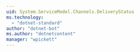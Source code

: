 ```yaml
---
uid: System.ServiceModel.Channels.DeliveryStatus
ms.technology: 
  - "dotnet-standard"
author: "dotnet-bot"
ms.author: "dotnetcontent"
manager: "wpickett"
---
```

